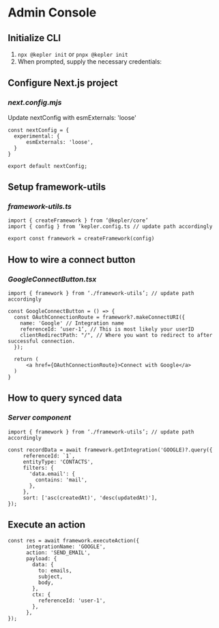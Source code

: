 # Admin Console

## Initialize CLI

1. `npx @kepler init` or `pnpx @kepler init`
2. When prompted, supply the necessary credentials:

## Configure Next.js project

### _next.config.mjs_

Update nextConfig with esmExternals: 'loose'

```
const nextConfig = {
  experimental: {
      esmExternals: 'loose',
  }
}

export default nextConfig;
```

## Setup framework-utils

### _framework-utils.ts_

```
import { createFramework } from ‘@kepler/core’
import { config } from ‘kepler.config.ts // update path accordingly

export const framework = createFramework(config)
```

## How to wire a connect button

### _GoogleConnectButton.tsx_

```
import { framework } from ‘./framework-utils’; // update path accordingly

const GoogleConnectButton = () => {
  const OAuthConnectionRoute = framework?.makeConnectURI({
    name: 'Google' // Integration name
    referenceId: ‘user-1’, // This is most likely your userID
    clientRedirectPath: "/", // Where you want to redirect to after successful connection.
  });

  return (
      <a href={OAuthConnectionRoute}>Connect with Google</a>
  )
}
```

## How to query synced data

### _Server component_

```
import { framework } from ‘./framework-utils’; // update path accordingly

const recordData = await framework.getIntegration('GOOGLE)?.query({
     referenceId: `1`,
     entityType: 'CONTACTS',
     filters: {
       'data.email': {
         contains: 'mail',
       },
     },
     sort: ['asc(createdAt)', 'desc(updatedAt)'],
});
```

## Execute an action

```
const res = await framework.executeAction({
      integrationName: 'GOOGLE',
      action: 'SEND_EMAIL',
      payload: {
        data: {
          to: emails,
          subject,
          body,
        },
        ctx: {
          referenceId: 'user-1',
        },
      },
});
```

